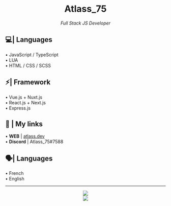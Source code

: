 <h1 align="center">Atlass_75</h1>
<p align="center"><em>Full Stack JS Developer</em></p>

## 💻| Languages
• JavaScript / TypeScript<br />
• LUA<br />
• HTML / CSS / SCSS

## ⚡| Framework 
• Vue.js + Nuxt.js<br />
• React.js + Next.js<br />
• Express.js<br />

## 🔗 | My links
• **WEB** | [atlass.dev](https://atlass.dev)<br />
• **Discord** | Atlass_75#7588

## 🗣️| Languages
• French<br />
• English

<hr />
<p align="center"><a href="#">
<img src="https://github-readme-stats.vercel.app/api?username=atlass75&count_private=true&show_icons=true&theme=tokyonight&card_width=450" /><br />

<img src="https://github-readme-stats.vercel.app/api/top-langs/?username=atlass75&hide=css&layout=compact&theme=tokyonight&card_width=400" />
  </a></p>
